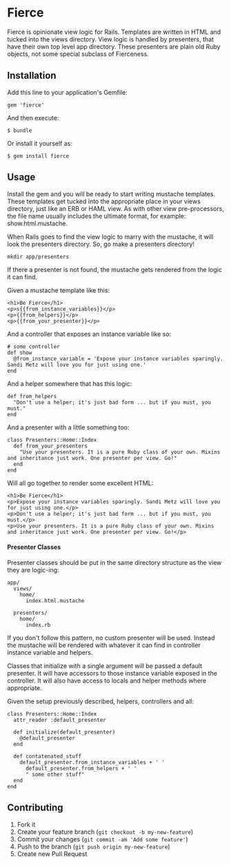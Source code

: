# Fierce

Fierce is opinionate view logic for Rails. Templates are written in HTML and tucked into the views directory. View logic is handled by presenters, that have their own top level app directory. These presenters are plain old Ruby objects, not some special subclass of Fierceness. 

## Installation

Add this line to your application's Gemfile:

    gem 'fierce'

And then execute:

    $ bundle

Or install it yourself as:

    $ gem install fierce

## Usage

Install the gem and you will be ready to start writing mustache templates. These templates get tucked into the appropriate place in your views directory, just like an ERB or HAML view. As with other view pre-processors, the file name usually includes the ultimate format, for example: show.html.mustache. 

When Rails goes to find the view logic to marry with the mustache, it will look the presenters directory. So, go make a presenters directory! 

  `mkdir app/presenters`

If there a presenter is not found, the mustache gets rendered from the logic it can find. 

Given a mustache template like this:

    <h1>Be Fierce</h1>
    <p>s{{from_instance_variables}}</p>
    <p>{{from_helpers}}</p>
    <p>{{from_your_presenter}}</p>

And a controller that exposes an instance variable like so:

    # some controller 
    def show
      @from_instance_variable = 'Expose your instance variables sparingly. Sandi Metz will love you for just using one.'
    end

And a helper somewhere that has this logic:

    def from_helpers
      "Don't use a helper; it's just bad form ... but if you must, you must."
    end

And a presenter with a little something too:

    class Presenters::Home::Index
      def from_your_presenters
        "Use your presenters. It is a pure Ruby class of your own. Mixins and inheritance just work. One presenter per view. Go!"
      end
    end

Will all go together to render some excellent HTML:

    <h1>Be Fierce</h1>
    <p>Expose your instance variables sparingly. Sandi Metz will love you for just using one.</p>
    <p>Don't use a helper; it's just bad form ... but if you must, you must.</p>
    <p>Use your presenters. It is a pure Ruby class of your own. Mixins and inheritance just work. One presenter per view. Go!</p>

#### Presenter Classes

Presenter classes should be put in the same directory structure as the view they are logic-ing:

    app/
      views/
        home/
          index.html.mustache

      presenters/
        home/
          index.rb

If you don't follow this pattern, no custom presenter will be used. Instead the mustache will be rendered with whatever it can find in controller instance variable and helpers.

Classes that initialize with a single argument will be passed a default presenter. It will have accessors to those instance variable exposed in the controller. It will also have access to locals and helper methods where appropriate.

Given the setup previously described, helpers, controllers and all:

    class Presenters::Home::Index
      attr_reader :default_presenter

      def initialize(default_presenter)
        @default_presenter
      end

      def contatenated_stuff
        default_presenter.from_instance_variables + ' '
          default_presenter.from_helpers + ' '
          " some other stuff"
      end
    end 

## Contributing

1. Fork it
2. Create your feature branch (`git checkout -b my-new-feature`)
3. Commit your changes (`git commit -am 'Add some feature'`)
4. Push to the branch (`git push origin my-new-feature`)
5. Create new Pull Request
